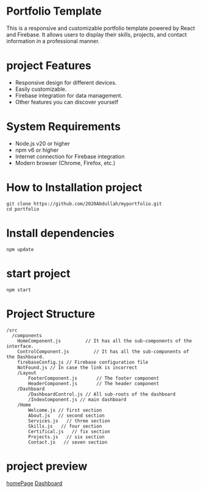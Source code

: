 # Portfolio Template
This is a responsive and customizable portfolio template powered by React and Firebase. It allows users to display their skills, projects, and contact information in a professional manner.

# project Features
- Responsive design for different devices.
- Easily customizable.
- Firebase integration for data management.
- Other features you can discover yourself

# System Requirements
- Node.js v20 or higher
- npm v6 or higher
- Internet connection for Firebase integration
- Modern browser (Chrome, Firefox, etc.)

# How to Installation project

```
git clone https://github.com/2020Abdullah/myportfolio.git
cd portfolio
```

# Install dependencies 

```
npm update
```

# start project 

```
npm start
```

# Project Structure
```
/src
  /components
    HomeComponent.js         // It has all the sub-components of the interface.
    ControlComponent.js         // It has all the sub-components of the Dashboard.
    firebaseConfig.js // Firebase configuration file
    NotFound.js // In case the link is incorrect
    /Layout
        FooterComponent.js       // The footer component
        HeaderComponent.js       // The header component
    /Dashboard
        /DashboardControl.js // All sub-roots of the dashboard
        /IndexComponent.js // main dashboard
    /Home
        Welcome.js // first section 
        About.js   // second section
        Services.js   // three section
        Skills.js   // four section
        Certifical.js   // fix section
        Projects.js   // six section
        Contact.js   // seven section
```       

# project preview

[homePage](https://2020abdullah.github.io/myportfolio/)
[Dashboard](https://2020abdullah.github.io/myportfolio/#/control)
